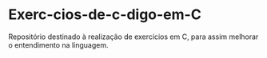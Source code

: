 # Exerc-cios-de-c-digo-em-C
Repositório destinado à realização de exercícios em C, para assim melhorar o entendimento na linguagem.
